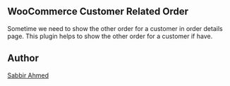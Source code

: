 ## WooCommerce Customer Related Order

Sometime we need to show the other order for a customer in order details page. This plugin helps to show the other order for a customer if have.

## Author

[Sabbir Ahmed](http://wptarzan.com)


